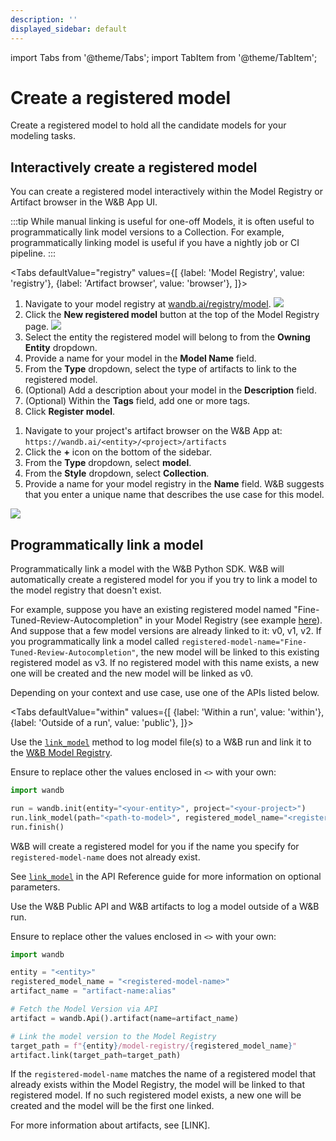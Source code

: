 ```yaml
---
description: ''
displayed_sidebar: default
---
```

import Tabs from '@theme/Tabs';
import TabItem from '@theme/TabItem';

# Create a registered model

Create a registered model to hold all the candidate models for your modeling tasks.


## Interactively create a registered model
You can create a registered model interactively within the Model Registry or Artifact browser in the W&B App UI. 

:::tip
While manual linking is useful for one-off Models, it is often useful to programmatically link model versions to a Collection. For example, programmatically linking model is useful if you have a nightly job or CI pipeline. 
:::

<Tabs
  defaultValue="registry"
  values={[
    {label: 'Model Registry', value: 'registry'},
    {label: 'Artifact browser', value: 'browser'},
  ]}>
  <TabItem value="registry">

1. Navigate to your model registry at [wandb.ai/registry/model](https://wandb.ai/registry/model).
![](/images/models/create_registered_model_1.png)
2. Click the **New registered model** button at the top of the Model Registry page.
![](/images/models/create_registered_model_3.png)
3. Select the entity the registered model will belong to from the **Owning Entity** dropdown.
4. Provide a name for your model in the **Model Name** field. 
5. From the **Type** dropdown, select the type of artifacts to link to the registered model.
6. (Optional) Add a description about your model in the **Description** field. 
7. (Optional) Within the **Tags** field, add one or more tags. 
8. Click **Register model**.


  </TabItem>
  <TabItem value="browser">

1. Navigate to your project's artifact browser on the W&B App at: `https://wandb.ai/<entity>/<project>/artifacts`
2. Click the **+** icon on the bottom of the sidebar.
3. From the **Type** dropdown, select **model**.
3. From the **Style** dropdown, select **Collection**.
4. Provide a name for your model registry in the **Name** field. W&B suggests that you enter a unique name that describes the use case for this model.

![](/images/models/browser.gif)

  </TabItem>
</Tabs>


## Programmatically link a model
Programmatically link a model with the W&B Python SDK. W&B will automatically create a registered model for you if you try to link a model to the model registry that doesn't exist.


For example, suppose you have an existing registered model named "Fine-Tuned-Review-Autocompletion" in your Model Registry (see example [here](https://wandb.ai/reviewco/registry/model?selectionPath=reviewco%2Fmodel-registry%2FFinetuned-Review-Autocompletion&view=all-models)). And suppose that a few model versions are already linked to it: v0, v1, v2. If you programmatically link a model called `registered-model-name="Fine-Tuned-Review-Autocompletion"`, the new model will be linked to this existing registered model as v3. If no registered model with this name exists, a new one will be created and the new model will be linked as v0. 



Depending on your context and use case, use one of the APIs listed below.



<Tabs
  defaultValue="within"
  values={[
    {label: 'Within a run', value: 'within'},
    {label: 'Outside of a run', value: 'public'},
  ]}>
  <TabItem value="within">

Use the [`link_model`](../../ref/python/run.md#link_model) method to log model file(s) to a W&B run and link it to the [W&B Model Registry](./intro.md).  

Ensure to replace other the values enclosed in `<>` with your own:

```python
import wandb

run = wandb.init(entity="<your-entity>", project="<your-project>")
run.link_model(path="<path-to-model>", registered_model_name="<registered-model-name>")
run.finish()
```

W&B will create a registered model for you if the name you specify for `registered-model-name` does not already exist. 

See [`link_model`](../../ref/python/run.md#link_model) in the API Reference guide for more information on optional parameters.

  </TabItem>
    <TabItem value="public">

Use the W&B Public API and W&B artifacts to log a model outside of a W&B run.

Ensure to replace other the values enclosed in `<>` with your own:

```python
import wandb

entity = "<entity>"
registered_model_name = "<registered-model-name>"
artifact_name = "artifact-name:alias"  

# Fetch the Model Version via API
artifact = wandb.Api().artifact(name=artifact_name)

# Link the model version to the Model Registry
target_path = f"{entity}/model-registry/{registered_model_name}"
artifact.link(target_path=target_path)
```

If the `registered-model-name` matches the name of a registered model that already exists within the Model Registry, the model will be linked to that registered model. If no such registered model exists, a new one will be created and the model will be the first one linked. 

For more information about artifacts, see [LINK].

  </TabItem>
</Tabs> 